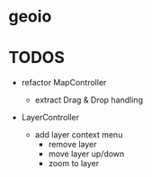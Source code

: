 # geoio

# TODOS

- refactor MapController
  - extract Drag & Drop handling

- LayerController
  - add layer context menu
    - remove layer
    - move layer up/down
    - zoom to layer